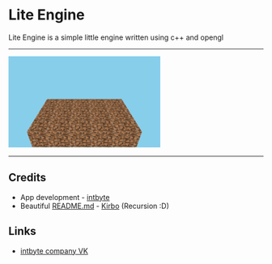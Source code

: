 # Lite Engine

Lite Engine is a simple little engine written using c++ and opengl

___

<img src="./screenshots/1.png" width="300px"/>

___

## Credits

* App development - [intbyte](https://github.com/intbyte-100)
* Beautiful [README.md](README.md) - [Kirbo](https://github.com/Kirbo) (Recursion :D)

## Links

- [intbyte company VK](https://vk.com/public198534844)